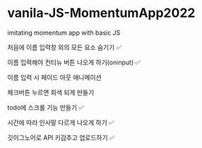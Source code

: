 # vanila-JS-MomentumApp2022

imitating momentum app with basic JS

처음에 이름 입력창 외의 모든 요소 숨기기 ✅

이름 입력해야 컨티뉴 버튼 나오게 하기(oninput) ✅

이름 입력 시 페이드 아웃 애니메이션

체크버튼 누르면 회색 되게 만들기

todo에 스크롤 기능 만들기 ✅

시간에 따라 인사말 다르게 나오게 하기 ✅

깃이그노어로 API 키감추고 업로드하기 ✅
